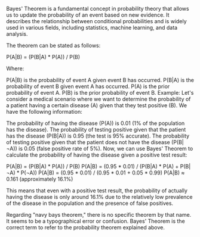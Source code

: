 
Bayes' Theorem is a fundamental concept in probability theory that allows us to update the probability of an event based on new evidence. It describes the relationship between conditional probabilities and is widely used in various fields, including statistics, machine learning, and data analysis.

The theorem can be stated as follows:

P(A|B) = (P(B|A) * P(A)) / P(B)

Where:

P(A|B) is the probability of event A given event B has occurred.
P(B|A) is the probability of event B given event A has occurred.
P(A) is the prior probability of event A.
P(B) is the prior probability of event B.
Example:
Let's consider a medical scenario where we want to determine the probability of a patient having a certain disease (A) given that they test positive (B). We have the following information:

The probability of having the disease (P(A)) is 0.01 (1% of the population has the disease).
The probability of testing positive given that the patient has the disease (P(B|A)) is 0.95 (the test is 95% accurate).
The probability of testing positive given that the patient does not have the disease (P(B|¬A)) is 0.05 (false positive rate of 5%).
Now, we can use Bayes' Theorem to calculate the probability of having the disease given a positive test result:

P(A|B) = (P(B|A) * P(A)) / P(B)
P(A|B) = (0.95 * 0.01) / (P(B|A) * P(A) + P(B|¬A) * P(¬A))
P(A|B) = (0.95 * 0.01) / (0.95 * 0.01 + 0.05 * 0.99)
P(A|B) ≈ 0.161 (approximately 16.1%)

This means that even with a positive test result, the probability of actually having the disease is only around 16.1% due to the relatively low prevalence of the disease in the population and the presence of false positives.

Regarding "navy bays theorem," there is no specific theorem by that name. It seems to be a typographical error or confusion. Bayes' Theorem is the correct term to refer to the probability theorem explained above.